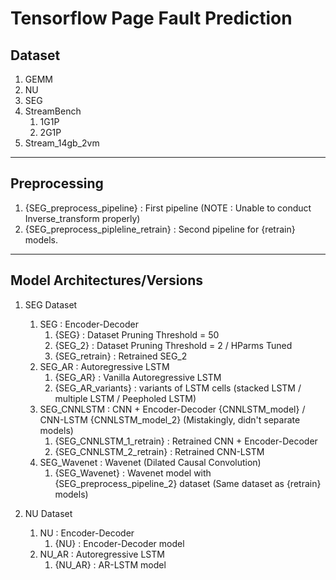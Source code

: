 # Tensorflow Page Fault Prediction

## Dataset
1. GEMM
2. NU
3. SEG
4. StreamBench
    1. 1G1P
    2. 2G1P
5. Stream_14gb_2vm

***

## Preprocessing
1. {SEG_preprocess_pipeline} : First pipeline (NOTE : Unable to conduct Inverse_transform properly)
2. {SEG_preprocess_pipleline_retrain} : Second pipeline for {retrain} models.

***

## Model Architectures/Versions
1. SEG Dataset
    1. SEG : Encoder-Decoder 
        1. {SEG} : Dataset Pruning Threshold = 50
        2. {SEG_2} : Dataset Pruning Threshold = 2 / HParms Tuned
        3. {SEG_retrain} : Retrained SEG_2
    2. SEG_AR : Autoregressive LSTM
        1. {SEG_AR} : Vanilla Autoregressive LSTM
        2. {SEG_AR_variants} : variants of LSTM cells (stacked LSTM / multiple LSTM / Peepholed LSTM)
    3. SEG_CNNLSTM : CNN + Encoder-Decoder {CNNLSTM_model} / CNN-LSTM {CNNLSTM_model_2} (Mistakingly, didn't separate models)
        1. {SEG_CNNLSTM_1_retrain} : Retrained CNN + Encoder-Decoder 
        2. {SEG_CNNLSTM_2_retrain} : Retrained CNN-LSTM
    4. SEG_Wavenet : Wavenet (Dilated Causal Convolution)
        1. {SEG_Wavenet} : Wavenet model with {SEG_preprocess_pipeline_2} dataset (Same dataset as {retrain} models)

2. NU Dataset
    1. NU : Encoder-Decoder
        1. {NU} : Encoder-Decoder model
    2. NU_AR : Autoregressive LSTM
        1. {NU_AR} : AR-LSTM model

